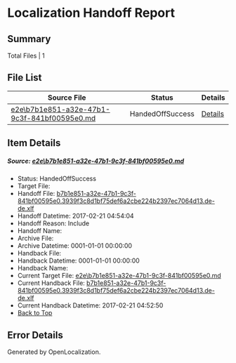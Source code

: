 # <a name='report-top'></a> Localization Handoff Report

## Summary
 Total Files | 1

## File List
 Source File | Status | Details 
 ----------- | ------ | ------- 
 [e2e\b7b1e851-a32e-47b1-9c3f-841bf00595e0.md](https://github.com/OpenLocalizationTestOrg/ol-test4/blob/db4dce94dc46fa9e2d3d6ceec324daae4d194347/e2e/b7b1e851-a32e-47b1-9c3f-841bf00595e0.md) | HandedOffSuccess | [Details](#439514d55b0a2b0d3f932a40f57a44b74526976f1)

## Item Details
##### <a name='439514d55b0a2b0d3f932a40f57a44b74526976f1'></a> Source: [e2e\b7b1e851-a32e-47b1-9c3f-841bf00595e0.md](https://github.com/OpenLocalizationTestOrg/ol-test4/blob/db4dce94dc46fa9e2d3d6ceec324daae4d194347/e2e/b7b1e851-a32e-47b1-9c3f-841bf00595e0.md)
* Status: HandedOffSuccess
* Target File: 
* Handoff File: [b7b1e851-a32e-47b1-9c3f-841bf00595e0.3939f3c8d1bf75def6a2cbe224b2397ec7064d13.de-de.xlf](https://github.com/OpenLocalizationTestOrg/ol-test4-handoff/blob/d69bd1508fca9dacb994769a93ee2d20a32a425b/ol-handoff/OpenLocalizationTestOrg/ol-test4-dede/xinjiang/ht/b7b1e851-a32e-47b1-9c3f-841bf00595e0.3939f3c8d1bf75def6a2cbe224b2397ec7064d13.de-de.xlf)
* Handoff Datetime: 2017-02-21 04:54:04
* Handoff Reason: Include
* Handoff Name: 
* Archive File: 
* Archive Datetime: 0001-01-01 00:00:00
* Handback File: 
* Handback Datetime: 0001-01-01 00:00:00
* Handback Name: 
* Current Target File: [e2e\b7b1e851-a32e-47b1-9c3f-841bf00595e0.md](https://github.com/OpenLocalizationTestOrg/ol-test4-dede/blob/64c0378d7c4ef6b1c43162ac1004ba61b68b9c65/e2e/b7b1e851-a32e-47b1-9c3f-841bf00595e0.md)
* Current Handback File: [b7b1e851-a32e-47b1-9c3f-841bf00595e0.3939f3c8d1bf75def6a2cbe224b2397ec7064d13.de-de.xlf](https://github.com/OpenLocalizationTestOrg/ol-test4-handback/blob/b34a9fff2e25c49b6864e5158d96772b2d4e3d26/ol-handback/OpenLocalizationTestOrg/ol-test4-dede/xinjiang/ht/b7b1e851-a32e-47b1-9c3f-841bf00595e0.3939f3c8d1bf75def6a2cbe224b2397ec7064d13.de-de.xlf)
* Current Handback Datetime: 2017-02-21 04:52:50
* [Back to Top](#report-top)


## Error Details

Generated by OpenLocalization.
